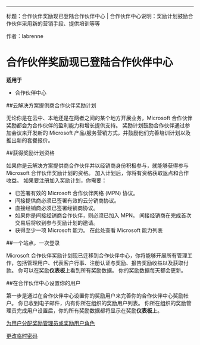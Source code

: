 ---
标题：合作伙伴奖励现已登陆合作伙伴中心 | 合作伙伴中心说明：奖励计划鼓励合作伙伴采用新的营销手段、提供培训等等 

作者：labrenne


# <a name="partner-incentives-is-now-on-partner-center"></a>合作伙伴奖励现已登陆合作伙伴中心 

**适用于**

-  合作伙伴中心

##<a name="the-csp-partner-incentives-program"></a>云解决方案提供商合作伙伴奖励计划

无论你是在云中、本地还是在两者之间的某个地方开展业务，Microsoft 合作伙伴奖励都会为合作伙伴的盈利能力和增长提供支持。 奖励计划鼓励合作伙伴通过参加会议来开发新的 Microsoft 产品/服务营销方式，并鼓励他们完善培训计划以及推出新的套餐报价。 

##<a name="qualify-for-the-incentives-program"></a>获得奖励计划资格

如果你是云解决方案提供商合作伙伴并以经销商身份积极参与，就能够获得参与 Microsoft 合作伙伴奖励计划的资格。
加入计划后，你将有资格获取返点和合作收益。 如果要注册加入奖励计划，你需要： 
-   已签署有效的 Microsoft 合作伙伴网络 (MPN) 协议。  
-   间接提供商必须已签署有效的云分销商协议。
-   直接经销商必须已签署经销商协议。
-   如果你是间接经销商合作伙伴，则必须已加入 MPN。 间接经销商在完成首次交易后将收到参与奖励计划的邀请。 
-   获得至少一项 Microsoft 能力。 在此处查看 Microsoft 能力列表

##<a name="one-site-one-log-on"></a>一个站点，一次登录

Microsoft 合作伙伴奖励计划现已迁移到合作伙伴中心，你将能够开展所有管理工作，包括管理用户、代表客户行事、注册认证与奖励、报告奖励收益以及获取付款。 你可以在奖励**仪表板**上看到所有奖励数据。 你的奖励数据每天都会更新。
 
##<a name="set-your-users-up-in-partner-center"></a>在合作伙伴中心设置你的用户
 
第一步是通过在合作伙伴中心设置你的奖励用户来完善你的合作伙伴中心奖励帐户。 你已收到电子邮件，内有你所在组织的奖励用户列表。 你所在组织的奖励管理员完成用户设置后，你的所有奖励数据都将显示在奖励**仪表板**上。


[为用户分配奖励管理员或奖励用户角色](assign-a-user-the-incentive-admin-or-incentive-user-role.md)

[更改临时密码](change-your-temporary-password.md)

